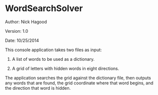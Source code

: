 WordSearchSolver
================

Author: Nick Hagood

Version: 1.0

Date: 10/25/2014

This console application takes two files as input:

1) A list of words to be used as a dictionary.

2) A grid of letters with hidden words in eight directions.

The application searches the grid against the dictionary file,
then outputs any words that are found, the grid coordinate where
that word begins, and the direction that word is hidden.